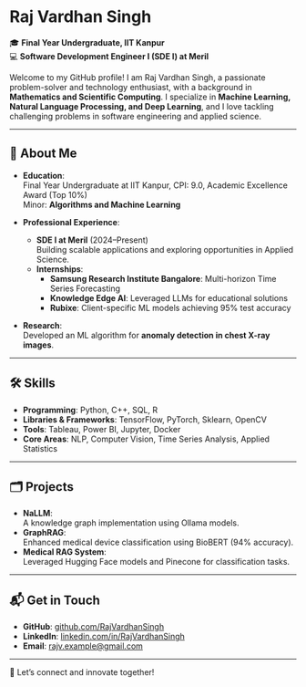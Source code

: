 # Raj Vardhan Singh

🎓 **Final Year Undergraduate, IIT Kanpur**  
💻 **Software Development Engineer I (SDE I) at Meril**  

Welcome to my GitHub profile! I am Raj Vardhan Singh, a passionate problem-solver and technology enthusiast, with a background in **Mathematics and Scientific Computing**. I specialize in **Machine Learning, Natural Language Processing, and Deep Learning**, and I love tackling challenging problems in software engineering and applied science.

---

## 🔎 **About Me**

- **Education**:  
  Final Year Undergraduate at IIT Kanpur, CPI: 9.0, Academic Excellence Award (Top 10%)  
  Minor: **Algorithms and Machine Learning**

- **Professional Experience**:  
  - **SDE I at Meril** (2024–Present)  
    Building scalable applications and exploring opportunities in Applied Science.  
  - **Internships**:  
    - **Samsung Research Institute Bangalore**: Multi-horizon Time Series Forecasting  
    - **Knowledge Edge AI**: Leveraged LLMs for educational solutions  
    - **Rubixe**: Client-specific ML models achieving 95% test accuracy  

- **Research**:  
  Developed an ML algorithm for **anomaly detection in chest X-ray images**.

---

## 🛠️ **Skills**

- **Programming**: Python, C++, SQL, R  
- **Libraries & Frameworks**: TensorFlow, PyTorch, Sklearn, OpenCV  
- **Tools**: Tableau, Power BI, Jupyter, Docker  
- **Core Areas**: NLP, Computer Vision, Time Series Analysis, Applied Statistics  

---

## 🗂️ **Projects**

- **NaLLM**:  
  A knowledge graph implementation using Ollama models.  
- **GraphRAG**:  
  Enhanced medical device classification using BioBERT (94% accuracy).  
- **Medical RAG System**:  
  Leveraged Hugging Face models and Pinecone for classification tasks.  

---


## 📬 **Get in Touch**

- **GitHub**: [github.com/RajVardhanSingh](https://github.com/RajVardhanSingh)  
- **LinkedIn**: [linkedin.com/in/RajVardhanSingh](https://www.linkedin.com/in/RajVardhanSingh)  
- **Email**: rajv.example@gmail.com  

---

🌟 Let’s connect and innovate together!  
